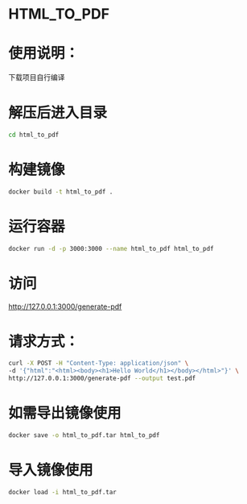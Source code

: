 # HTML_TO_PDF

# 使用说明：
下载项目自行编译

# 解压后进入目录
```bash
cd html_to_pdf
```

# 构建镜像
```bash
docker build -t html_to_pdf .
```

# 运行容器
```bash
docker run -d -p 3000:3000 --name html_to_pdf html_to_pdf
```

# 访问
http://127.0.0.1:3000/generate-pdf
# 请求方式：
```bash
curl -X POST -H "Content-Type: application/json" \
-d '{"html":"<html><body><h1>Hello World</h1></body></html>"}' \
http://127.0.0.1:3000/generate-pdf --output test.pdf
```



# 如需导出镜像使用
```bash
docker save -o html_to_pdf.tar html_to_pdf
```
# 导入镜像使用
```bash
docker load -i html_to_pdf.tar
```


